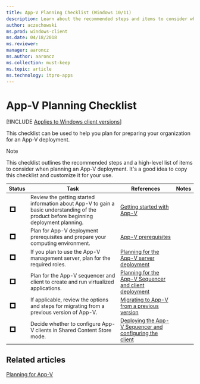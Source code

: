 ```yaml
---
title: App-V Planning Checklist (Windows 10/11)
description: Learn about the recommended steps and items to consider when planning an Application Virtualization (App-V) deployment.
author: aczechowski
ms.prod: windows-client
ms.date: 04/18/2018
ms.reviewer: 
manager: aaroncz
ms.author: aaroncz
ms.collection: must-keep
ms.topic: article
ms.technology: itpro-apps
---
```


# App-V Planning Checklist

[!INCLUDE [Applies to Windows client versions](../includes/applies-to-windows-client-versions.md)]

This checklist can be used to help you plan for preparing your organization for an App-V deployment.

>[!NOTE]
>This checklist outlines the recommended steps and a high-level list of items to consider when planning an App-V deployment. It's a good idea to copy this checklist and customize it for your use.

|Status|Task|References|Notes|
|---|---|---|---|
|![Checklist box.](../app-v/images/checklistbox.gif)|Review the getting started information about App-V to gain a basic understanding of the product before beginning deployment planning.|[Getting started with App-V](appv-getting-started.md)||
|![Checklist box.](../app-v/images/checklistbox.gif)|Plan for App-V deployment prerequisites and prepare your computing environment.|[App-V prerequisites](appv-prerequisites.md)||
|![Checklist box.](../app-v/images/checklistbox.gif)|If you plan to use the App-V management server, plan for the required roles.|[Planning for the App-V server deployment](appv-planning-for-appv-server-deployment.md)||
|![Checklist box.](../app-v/images/checklistbox.gif)|Plan for the App-V sequencer and client to create and run virtualized applications.|[Planning for the App-V Sequencer and client deployment](appv-planning-for-sequencer-and-client-deployment.md)||
|![Checklist box.](../app-v/images/checklistbox.gif)|If applicable, review the options and steps for migrating from a previous version of App-V.|[Migrating to App-V from a previous version](appv-migrating-to-appv-from-a-previous-version.md)||
|![Checklist box.](../app-v/images/checklistbox.gif)|Decide whether to configure App-V clients in Shared Content Store mode.|[Deploying the App-V Sequencer and configuring the client](appv-deploying-the-appv-sequencer-and-client.md)||





## Related articles

[Planning for App-V](appv-planning-for-appv.md)
